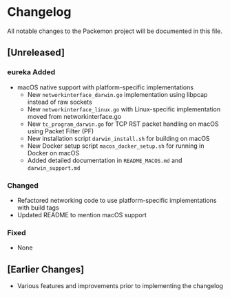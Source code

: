 # Changelog

All notable changes to the Packemon project will be documented in this file.

## [Unreleased]

### eureka Added
- macOS native support with platform-specific implementations
  - New `networkinterface_darwin.go` implementation using libpcap instead of raw sockets
  - New `networkinterface_linux.go` with Linux-specific implementation moved from networkinterface.go
  - New `tc_program_darwin.go` for TCP RST packet handling on macOS using Packet Filter (PF)
  - New installation script `darwin_install.sh` for building on macOS
  - New Docker setup script `macos_docker_setup.sh` for running in Docker on macOS
  - Added detailed documentation in `README_MACOS.md` and `darwin_support.md`

### Changed
- Refactored networking code to use platform-specific implementations with build tags
- Updated README to mention macOS support

### Fixed
- None

## [Earlier Changes]
- Various features and improvements prior to implementing the changelog

